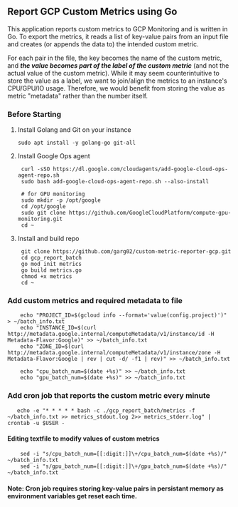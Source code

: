 ## Report GCP Custom Metrics using Go

This application reports custom metrics to GCP Monitoring and is written in Go. To export the metrics, it reads a list of key-value pairs from an input file and creates (or appends the data to) the intended custom metric.


For each pair in the file, the key becomes the name of the custom metric, and ***the value becomes part of the label of the custom metric*** (and not the actual value of the custom metric). While it may seem counterintuitive to store the value as a label, we want to join/align the metrics to an instance's CPU/GPU/IO usage. Therefore, we would benefit from storing the value as metric "metadata" rather than the number itself.

### Before Starting
1.  Install Golang and Git on your instance

        sudo apt install -y golang-go git-all
2. Install Google Ops agent

        curl -sSO https://dl.google.com/cloudagents/add-google-cloud-ops-agent-repo.sh
        sudo bash add-google-cloud-ops-agent-repo.sh --also-install

        # for GPU monitoring
        sudo mkdir -p /opt/google 
        cd /opt/google
        sudo git clone https://github.com/GoogleCloudPlatform/compute-gpu-monitoring.git 
        cd ~
3. Install and build repo
        
        git clone https://github.com/garg02/custom-metric-reporter-gcp.git
        cd gcp_report_batch
        go mod init metrics
        go build metrics.go
        chmod +x metrics
        cd ~

### Add custom metrics and required metadata to file
        
        echo "PROJECT_ID=$(gcloud info --format='value(config.project)')" > ~/batch_info.txt
        echo "INSTANCE_ID=$(curl http://metadata.google.internal/computeMetadata/v1/instance/id -H Metadata-Flavor:Google)" >> ~/batch_info.txt
        echo "ZONE_ID=$(curl http://metadata.google.internal/computeMetadata/v1/instance/zone -H Metadata-Flavor:Google | rev | cut -d/ -f1 | rev)" >> ~/batch_info.txt
        
        echo "cpu_batch_num=$(date +%s)" >> ~/batch_info.txt
        echo "gpu_batch_num=$(date +%s)" >> ~/batch_info.txt
        
### Add cron job that reports the custom metric every minute
       
       echo -e "* * * * * bash -c ./gcp_report_batch/metrics -f ~/batch_info.txt >> metrics_stdout.log 2>> metrics_stderr.log" | crontab -u $USER -
       
       
#### Editing textfile to modify values of custom metrics
        
        sed -i "s/cpu_batch_num=[[:digit:]]\+/cpu_batch_num=$(date +%s)/" ~/batch_info.txt
        sed -i "s/gpu_batch_num=[[:digit:]]\+/gpu_batch_num=$(date +%s)/" ~/batch_info.txt

#### Note: Cron job requires storing key-value pairs in persistant memory as environment variables get reset each time.
